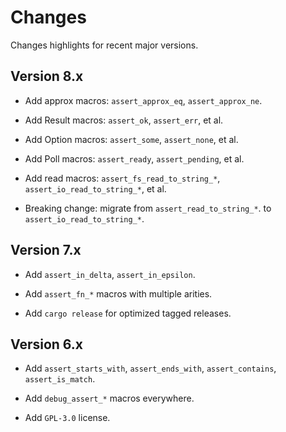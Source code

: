 # Changes

Changes highlights for recent major versions.


## Version 8.x

* Add approx macros: `assert_approx_eq`, `assert_approx_ne`.

* Add Result macros: `assert_ok`, `assert_err`, et al.

* Add Option macros: `assert_some`, `assert_none`, et al.

* Add Poll macros: `assert_ready`, `assert_pending`, et al.

* Add read macros: `assert_fs_read_to_string_*`, `assert_io_read_to_string_*`, et al.

* Breaking change: migrate from `assert_read_to_string_*`. to `assert_io_read_to_string_*`.


## Version 7.x

* Add `assert_in_delta`, `assert_in_epsilon`.

* Add `assert_fn_*` macros with multiple arities.

* Add `cargo release` for optimized tagged releases.


## Version 6.x

* Add `assert_starts_with`, `assert_ends_with`, `assert_contains`, `assert_is_match`.

* Add `debug_assert_*` macros everywhere.

* Add `GPL-3.0` license.
